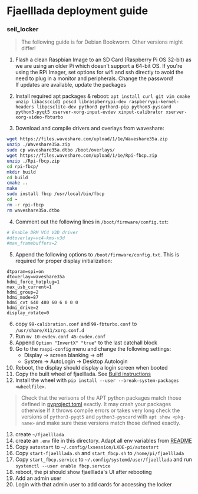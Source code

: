 # Fjaelllada deployment guide

### seil_locker
> The following guide is for Debian Bookworm. Other versions might differ!

1. Flash a clean Raspbian Image to an SD Card (Raspberry Pi OS 32-bit) as
   we are using an older Pi which doesn't support a 64-bit OS. 
   If you're using the RPi Imager, set options for wifi and ssh directly to
   avoid the need to plug in a monitor and peripherals.
   Change the password!  
   If updates are available, update the packages

2. Install required apt packages & reboot:
`apt install curl git vim cmake unzip libacsccid1 pcscd libraspberrypi-dev raspberrypi-kernel-headers libpcsclite-dev python3 python3-pip python3-pyscard python3-pyqt5 xserver-xorg-input-evdev xinput-calibrator xserver-xorg-video-fbturbo`

3.  Download and compile drivers and overlays from waveshare:
```bash
wget https://files.waveshare.com/upload/1/1e/Waveshare35a.zip
unzip ./Waveshare35a.zip
sudo cp waveshare35a.dtbo /boot/overlays/
wget https://files.waveshare.com/upload/1/1e/Rpi-fbcp.zip
unzip ./Rpi-fbcp.zip
cd rpi-fbcp/
mkdir build
cd build
cmake ..
make
sudo install fbcp /usr/local/bin/fbcp
cd ~
rm -r rpi-fbcp
rm waveshare35a.dtbo
```

4. Comment out the following lines in `/boot/firmware/config.txt`:
```bash
# Enable DRM VC4 V3D driver  
#dtoverlay=vc4-kms-v3d  
#max_framebuffers=2
```

5. Append the following options to `/boot/firmware/config.txt`. This is required for proper display initialization:
```
dtparam=spi=on  
dtoverlay=waveshare35a  
hdmi_force_hotplug=1  
max_usb_current=1  
hdmi_group=2  
hdmi_mode=87  
hdmi_cvt 640 480 60 6 0 0 0  
hdmi_drive=2  
display_rotate=0
```


6. copy `99-calibration.conf` and `99-fbturbo.conf` to `/usr/share/X11/xorg.conf.d`
7. Run `mv 10-evdev.conf 45-evdev.conf`
8. Append `Option "InvertX" "true"` to the last catchall block
9. Go to the `raspi-config` menu and change the following settings:
	- Display -> screen blanking -> off
	- System -> AutoLogin -> Desktop Autologin
10. Reboot, the display should display a login screen when booted
11. Copy the built wheel of fjaelllada. See [Build instructions](software/README.md#building)
12. Install the wheel with `pip install --user --break-system-packages <wheelfile>`. 
>Check that the verisons of the APT python packages match those defined in  [pyproject.toml](software/pyproject.toml) exactly. It may crash your packages otherwise
>If it throws compile errors or takes very long check the versions of `python3-pyqt5` and
>`python3-pyscard` with `apt show <pkg-name>` and 
> make sure these versions match those defined exactly. 
13. create `~/fjaelllada`
14. create an `.env` file in this directory. Adapt all env variables from [README](software/README.md)
15. Copy `autostart` to `~/.config/lxsession/LXDE-pi/autostart`
16. Copy `start-fjaelllada.sh` and `start_fbcp.sh` to `/home/pi/fjaelllada`
17. Copy `start_fbcp.service` to `~/.config/systemd/user/fjaelllada` and run `systemctl --user enable fbcp.service`
18. reboot, the pi should show fjaelllada's UI after rebooting
19. Add an admin user
20. Login with that admin user to add cards for accessing the locker
